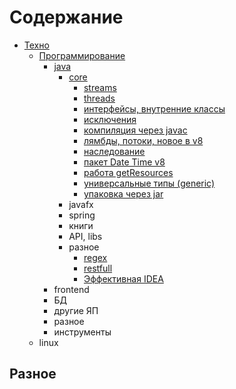 # Содержание

* [Техно](/01-техно)
    - [Программирование](/01-техно/01-программирование)
        + [java](/01-техно/01-программирование/01-java)
            * [core](/01-техно/01-программирование/01-java/01-core)
                - [streams](/01-техно/01-программирование/01-java/01-core/streams.md)
                - [threads](/01-техно/01-программирование/01-java/01-core/threads.md)
                - [интерфейсы, внутренние классы](/01-техно/01-программирование/01-java/01-core/интерфейсы-внутренние-классы.md)
                - [исключения](/01-техно/01-программирование/01-java/01-core/исключения.md)
                - [компиляция через javac](/01-техно/01-программирование/01-java/01-core/компиляция-через-javac.md)
                - [лямбды, потоки, новое в v8](/01-техно/01-программирование/01-java/01-core/лямбды-потоки-новое-v8.md)
                - [наследование](/01-техно/01-программирование/01-java/01-core/наследование.md)
                - [пакет Date Time v8](/01-техно/01-программирование/01-java/01-core/пакет-date-time-v8.md)
                - [работа getResources](/01-техно/01-программирование/01-java/01-core/работ-getResources.md)
                - [универсальные типы (generic)](/01-техно/01-программирование/01-java/01-core/универсальные-типы.md)
                - [упаковка через jar](/01-техно/01-программирование/01-java/01-core/упаковка-через-jar.md)
            * javafx
            * spring
            * книги
            * API, libs
            * разное
                - [regex](/01-техно/01-программирование/01-java/06-разное/regex.md)
                - [restfull](/01-техно/01-программирование/01-java/06-разное/restfull.md)
                - [Эффективная IDEA](/01-техно/01-программирование/01-java/06-разное/idea.md)
        + frontend
        + БД
        + другие ЯП
        + разное
        + инструменты
    - linux


## Разное
